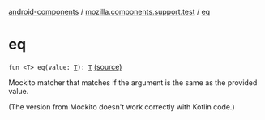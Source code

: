 [android-components](../index.md) / [mozilla.components.support.test](index.md) / [eq](./eq.md)

# eq

`fun <T> eq(value: `[`T`](eq.md#T)`): `[`T`](eq.md#T) [(source)](https://github.com/mozilla-mobile/android-components/blob/master/components/support/test/src/main/java/mozilla/components/support/test/Matchers.kt#L24)

Mockito matcher that matches if the argument is the same as the provided value.

(The version from Mockito doesn't work correctly with Kotlin code.)

